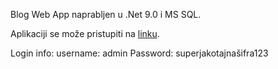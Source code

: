Blog Web App naprabljen u .Net 9.0 i MS SQL.


Aplikaciji se može pristupiti na [linku](https://kulblog-beaybkb4bferbhbv.germanywestcentral-01.azurewebsites.net).

Login info:
username: admin
Password: superjakotajnašifra123

